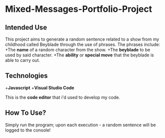 # Mixed-Messages-Portfolio-Project

## Intended Use
This project aims to generate a random sentence related to a show from my childhood called Beyblade through the use of phrases.
The phrases include:
+The **name** of a random character from the show.
+The **beyblade** to be used by said character.
+The **ability** or **special move** that the beyblade is able to carry out.

## Technologies
+**Javascript**
+**Visual Studio Code**

  This is the **code editor** that i'd used to develop my code.

## How To Use?
Simply run the program; upon each execution - a random sentence will be logged to the console!
